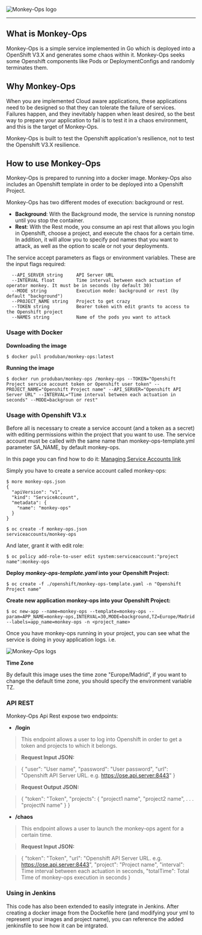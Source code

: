 ![Monkey-Ops logo](resources/images/monkey-ops-logo.jpg)

***

## What is Monkey-Ops

Monkey-Ops is a simple service implemented in Go which is deployed into a OpenShift V3.X and generates some chaos within it. Monkey-Ops seeks some Openshift components like Pods or DeploymentConfigs and randomly terminates them.


## Why Monkey-Ops

When you are implemented Cloud aware applications, these applications need to be designed so that they can tolerate the failure of services. Failures happen, and they inevitably happen when least desired, so the best way to prepare your application to fail is to test it in a chaos environment, and this is the target of Monkey-Ops.

Monkey-Ops is built to test the Openshift application's resilience, not to test the Openshift V3.X resilience.

## How to use Monkey-Ops

Monkey-Ops is prepared to running into a docker image. Monkey-Ops also includes an Openshift template in order to be deployed into a Openshift Project.

Monkey-Ops has two different modes of execution: background or rest.

* **Background**: With the Background mode, the service is running nonstop until you stop the container.
* **Rest**: With the Rest mode, you consume an api rest that allows you login in Openshift, choose a project, and execute the chaos for a certain time. In addition, it will allow you to specify pod names that you want to attack, as well as the option to scale or not your deployments.

The service accept parameters as flags or environment variables. These are the input flags required:

      --API_SERVER string     API Server URL
      --INTERVAL float        Time interval between each actuation of operator monkey. It must be in seconds (by default 30)
      --MODE string           Execution mode: background or rest (by default "background")
      --PROJECT_NAME string   Project to get crazy
      --TOKEN string          Bearer token with edit grants to access to the Openshift project
	  --NAMES string		  Name of the pods you want to attack
      
### Usage with Docker

**Downloading the image**

	$ docker pull produban/monkey-ops:latest

**Running the image**

	$ docker run produban/monkey-ops /monkey-ops --TOKEN="Openshift Project service account token or Openshift user token" --PROJECT_NAME="Openshift Project name" --API_SERVER="Openshift API Server URL" --INTERVAL="Time interval between each actuation in seconds" --MODE=backgroun or rest"

### Usage with Openshift V3.x

Before all is necessary to create a service account (and a token as a secret) with editing permissions within the project that you want to use. The service account must be called with the same name than monkey-ops-template.yml parameter SA_NAME, by default monkey-ops.

In this page you can find how to do it: [Managing Service Accounts link](https://docs.openshift.com/enterprise/3.1/dev_guide/service_accounts.html#managing-service-accounts)

Simply you have to create a service account called monkey-ops:

	$ more monkey-ops.json
	{
	  "apiVersion": "v1",
	  "kind": "ServiceAccount",
	  "metadata": {
	    "name": "monkey-ops"
	  }
	}
	
	$ oc create -f monkey-ops.json
	serviceaccounts/monkey-ops
	
And later, grant it with edit role:

	$ oc policy add-role-to-user edit system:serviceaccount:"project name":monkey-ops

**Deploy *monkey-ops-template.yaml* into your Openshift Project:**

	$ oc create -f ./openshift/monkey-ops-template.yaml -n "Openshift Project name"
	
**Create new  application monkey-ops into your Openshift Project:**
	
	$ oc new-app --name=monkey-ops --template=monkey-ops --param=APP_NAME=monkey-ops,INTERVAL=30,MODE=background,TZ=Europe/Madrid --labels=app_name=monkey-ops -n <project_name>
	
Once you have monkey-ops running in your project, you can see what the service is doing in youy application logs. i.e.

![Monkey-Ops logs](resources/images/logs.JPG)

**Time Zone**

By default this image uses the time zone "Europe/Madrid", if you want to change the default time zone, you should specify the environment variable TZ.

### API REST

Monkey-Ops Api Rest expose two endpoints:

* **/login**

>This endpoint allows a user to log into Openshift in order to get a token and  projects to which it belongs.

	
>**Request Input JSON:**


>{
>     "user": "User name",
>     "password": "User password",
>     "url": "Openshift API Server URL. e.g. https://ose.api.server:8443"
> }

>**Request Output JSON:**

>	{
>     "token": "Token",
>     "projects": {
>    	 "project1 name",
>    	 "project2 name",
>    	 .
>    	 .
>    	 .
>    	 "projectN name"
>    	 }
>}	 

	
* **/chaos**

>This endpoint allows a user to launch the monkey-ops agent for a certain time.

>**Request Input JSON:**

>	{
>     "token": "Token",
>     "url": "Openshift API Server URL. e.g. https://ose.api.server:8443",
>     "project": "Project name",
>     "interval": Time interval between each actuation in seconds,
>     "totalTime": Total Time of monkey-ops execution in seconds
>	}

### Using in Jenkins

This code has also been extended to easily integrate in Jenkins. After creating a docker image from the Dockefile here (and modifying your yml to represent your images and project name), you can reference the added jenkinsfile to see how it can be intgrated.